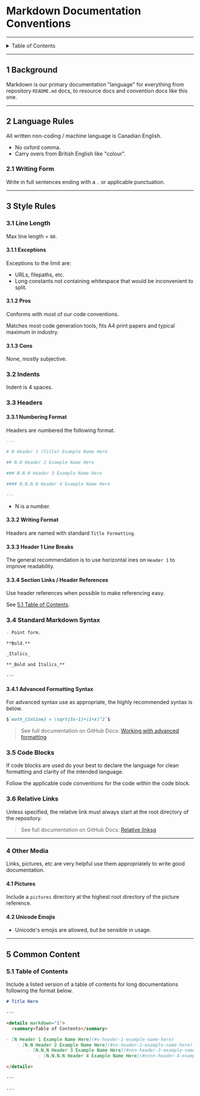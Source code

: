 # Markdown Documentation Conventions

---

<details markdown="1">
  <summary>Table of Contents</summary>

- [1 Background](#1-background)
- [2 Language Rules](#2-language-rules)
    - [2.1 Writing Form](#21-writing-form)
- [3 Style Rules](#3-style-rules)
    - [3.1 Line Length](#31-line-length)
        - [3.1.1 Exceptions](#311-exceptions)
        - [3.1.2 Pros](#312-pros)
        - [3.1.3 Cons](#313-cons)
    - [3.2 Indents](#32-indents)
    - [3.3 Headers](#33-headers)
        - [3.3.1 Numbering Format](#331-numbering-format)
        - [3.3.2 Writing Format](#332-writing-format)
        - [3.3.3 Header 1 Line Breaks](#333-header-1-line-breaks)
        - [3.3.4 Section Links / Header References](#334-section-links--header-references)
    - [3.4 Standard Markdown Syntax](#34-standard-markdown-syntax)
    - [3.5 Code Blocks](#35-code-blocks)
    - [3.6 Relative Links](#36-relative-links)
- [4 Other Media](#4-other-media)
    - [4.1 Pictures](#41-pictures)
    - [4.2 Unicode Emojis](#42-unicode-emojis)
- [5 Common Content](#5-common-content)
    - [5.1 Table of Contents](#51-table-of-contents)

</details>

---

## 1 Background

Markdown is our primary documentation "language" for everything from
repository `README.md` docs, to resource docs and convention docs like this one.

---

## 2 Language Rules

All written non-coding / machine language is Canadian English.

- No oxford comma.
- Carry overs from British English like "colour".

### 2.1 Writing Form

Write in full sentences ending with a `.` or applicable punctuation.

---

## 3 Style Rules

### 3.1 Line Length

Max line length = `80`.

#### 3.1.1 Exceptions

Exceptions to the limit are:

- URLs, filepaths, etc.
- Long constants not containing whitespace that would be inconvenient to split.

#### 3.1.2 Pros

Conforms with most of our code conventions.

Matches most code generation tools, fits A4 print papers and typical maximum in
industry.

#### 3.1.3 Cons

None, mostly subjective.

### 3.2 Indents

Indent is 4 spaces.

### 3.3 Headers

#### 3.3.1 Numbering Format

Headers are numbered the following format.

```markdown
---

# N Header 1 (Title) Example Name Here

## N.N Header 2 Example Name Here

### N.N.N Header 3 Example Name Here

#### N.N.N.N Header 4 Example Name Here

---
```

- N is a number.

#### 3.3.2 Writing Format

Headers are named with standard `Title Formatting`.

#### 3.3.3 Header 1 Line Breaks

The general recommendation is to use horizontal ines on `Header 1` to improve
readability.

#### 3.3.4 Section Links / Header References

Use header references when possible to make referencing easy.

See [5.1 Table of Contents](#51-table-of-contents).

### 3.4 Standard Markdown Syntax

```markdown
- Point form.

**Bold.**

_Italics_

**_Bold and Italics_**

---
```

#### 3.4.1 Advanced Formatting Syntax

For advanced syntax use as appropriate, the highly recommended syntax is below.

```markdown
$`math_{inline} = \sqrt{3x-1}+(1+x)^2`$
```

> See full documentation on GitHub
> Docs:
> [Working with advanced formatting](https://docs.github.com/en/get-started/writing-on-github/working-with-advanced-formatting)

### 3.5 Code Blocks

If code blocks are used do your best to declare the language for clean
formatting and clarity of the intended language.

Follow the applicable code conventions for the code within the code block.

### 3.6 Relative Links

Unless specified, the relative link must always start at the root directory of
the repository.

> See full documentation on GitHub
> Docs:
> [Relative linksg](https://docs.github.com/en/get-started/writing-on-github/getting-started-with-writing-and-formatting-on-github/basic-writing-and-formatting-syntax#relative-links)

---

### 4 Other Media

Links, pictures, etc are very helpful use them appropriately to write good
documentation.

#### 4.1 Pictures

Include a `pictures` directory at the highest root directory of the picture
reference.

#### 4.2 Unicode Emojis

- Unicode's emojis are allowed, but be sensible in usage.

---

## 5 Common Content

### 5.1 Table of Contents

Include a listed version of a table of contents for long documentations
following the format below.

```markdown
# Title Here

---

<details markdown="1">
  <summary>Table of Contents</summary>

- [N Header 1 Example Name Here](#n-header-1-example-name-here)
    - [N.N Header 2 Example Name Here](#nn-header-2-example-name-here)
        - [N.N.N Header 3 Example Name Here](#nnn-header-3-example-name-here)
            - [N.N.N.N Header 4 Example Name Here](#nnnn-header-4-example-name-here)

</details>

---

...
```

